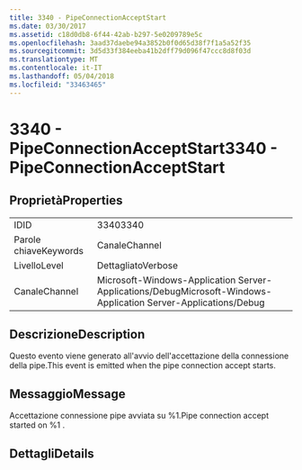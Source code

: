 ```yaml
---
title: 3340 - PipeConnectionAcceptStart
ms.date: 03/30/2017
ms.assetid: c18d0db8-6f44-42ab-b297-5e0209789e5c
ms.openlocfilehash: 3aad37daebe94a3852b0f0d65d38f7f1a5a52f35
ms.sourcegitcommit: 3d5d33f384eeba41b2dff79d096f47ccc8d8f03d
ms.translationtype: MT
ms.contentlocale: it-IT
ms.lasthandoff: 05/04/2018
ms.locfileid: "33463465"
---
```

# <a name="3340---pipeconnectionacceptstart"></a><span data-ttu-id="31981-102">3340 - PipeConnectionAcceptStart</span><span class="sxs-lookup"><span data-stu-id="31981-102">3340 - PipeConnectionAcceptStart</span></span>
## <a name="properties"></a><span data-ttu-id="31981-103">Proprietà</span><span class="sxs-lookup"><span data-stu-id="31981-103">Properties</span></span>  
  
|||  
|-|-|  
|<span data-ttu-id="31981-104">ID</span><span class="sxs-lookup"><span data-stu-id="31981-104">ID</span></span>|<span data-ttu-id="31981-105">3340</span><span class="sxs-lookup"><span data-stu-id="31981-105">3340</span></span>|  
|<span data-ttu-id="31981-106">Parole chiave</span><span class="sxs-lookup"><span data-stu-id="31981-106">Keywords</span></span>|<span data-ttu-id="31981-107">Canale</span><span class="sxs-lookup"><span data-stu-id="31981-107">Channel</span></span>|  
|<span data-ttu-id="31981-108">Livello</span><span class="sxs-lookup"><span data-stu-id="31981-108">Level</span></span>|<span data-ttu-id="31981-109">Dettagliato</span><span class="sxs-lookup"><span data-stu-id="31981-109">Verbose</span></span>|  
|<span data-ttu-id="31981-110">Canale</span><span class="sxs-lookup"><span data-stu-id="31981-110">Channel</span></span>|<span data-ttu-id="31981-111">Microsoft-Windows-Application Server-Applications/Debug</span><span class="sxs-lookup"><span data-stu-id="31981-111">Microsoft-Windows-Application Server-Applications/Debug</span></span>|  
  
## <a name="description"></a><span data-ttu-id="31981-112">Descrizione</span><span class="sxs-lookup"><span data-stu-id="31981-112">Description</span></span>  
 <span data-ttu-id="31981-113">Questo evento viene generato all'avvio dell'accettazione della connessione della pipe.</span><span class="sxs-lookup"><span data-stu-id="31981-113">This event is emitted when the pipe connection accept starts.</span></span>  
  
## <a name="message"></a><span data-ttu-id="31981-114">Messaggio</span><span class="sxs-lookup"><span data-stu-id="31981-114">Message</span></span>  
 <span data-ttu-id="31981-115">Accettazione connessione pipe avviata su %1.</span><span class="sxs-lookup"><span data-stu-id="31981-115">Pipe connection accept started on %1 .</span></span>  
  
## <a name="details"></a><span data-ttu-id="31981-116">Dettagli</span><span class="sxs-lookup"><span data-stu-id="31981-116">Details</span></span>
